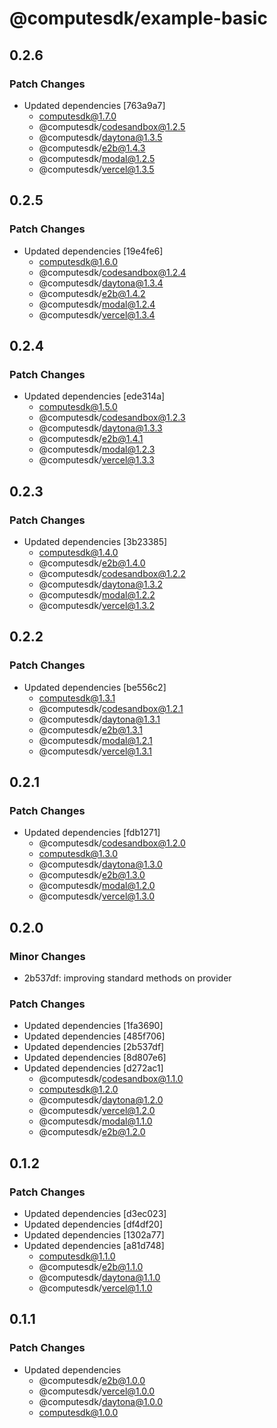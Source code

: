 # @computesdk/example-basic

## 0.2.6

### Patch Changes

- Updated dependencies [763a9a7]
  - computesdk@1.7.0
  - @computesdk/codesandbox@1.2.5
  - @computesdk/daytona@1.3.5
  - @computesdk/e2b@1.4.3
  - @computesdk/modal@1.2.5
  - @computesdk/vercel@1.3.5

## 0.2.5

### Patch Changes

- Updated dependencies [19e4fe6]
  - computesdk@1.6.0
  - @computesdk/codesandbox@1.2.4
  - @computesdk/daytona@1.3.4
  - @computesdk/e2b@1.4.2
  - @computesdk/modal@1.2.4
  - @computesdk/vercel@1.3.4

## 0.2.4

### Patch Changes

- Updated dependencies [ede314a]
  - computesdk@1.5.0
  - @computesdk/codesandbox@1.2.3
  - @computesdk/daytona@1.3.3
  - @computesdk/e2b@1.4.1
  - @computesdk/modal@1.2.3
  - @computesdk/vercel@1.3.3

## 0.2.3

### Patch Changes

- Updated dependencies [3b23385]
  - computesdk@1.4.0
  - @computesdk/e2b@1.4.0
  - @computesdk/codesandbox@1.2.2
  - @computesdk/daytona@1.3.2
  - @computesdk/modal@1.2.2
  - @computesdk/vercel@1.3.2

## 0.2.2

### Patch Changes

- Updated dependencies [be556c2]
  - computesdk@1.3.1
  - @computesdk/codesandbox@1.2.1
  - @computesdk/daytona@1.3.1
  - @computesdk/e2b@1.3.1
  - @computesdk/modal@1.2.1
  - @computesdk/vercel@1.3.1

## 0.2.1

### Patch Changes

- Updated dependencies [fdb1271]
  - @computesdk/codesandbox@1.2.0
  - computesdk@1.3.0
  - @computesdk/daytona@1.3.0
  - @computesdk/e2b@1.3.0
  - @computesdk/modal@1.2.0
  - @computesdk/vercel@1.3.0

## 0.2.0

### Minor Changes

- 2b537df: improving standard methods on provider

### Patch Changes

- Updated dependencies [1fa3690]
- Updated dependencies [485f706]
- Updated dependencies [2b537df]
- Updated dependencies [8d807e6]
- Updated dependencies [d272ac1]
  - @computesdk/codesandbox@1.1.0
  - computesdk@1.2.0
  - @computesdk/daytona@1.2.0
  - @computesdk/vercel@1.2.0
  - @computesdk/modal@1.1.0
  - @computesdk/e2b@1.2.0

## 0.1.2

### Patch Changes

- Updated dependencies [d3ec023]
- Updated dependencies [df4df20]
- Updated dependencies [1302a77]
- Updated dependencies [a81d748]
  - computesdk@1.1.0
  - @computesdk/e2b@1.1.0
  - @computesdk/daytona@1.1.0
  - @computesdk/vercel@1.1.0

## 0.1.1

### Patch Changes

- Updated dependencies
  - @computesdk/e2b@1.0.0
  - @computesdk/vercel@1.0.0
  - @computesdk/daytona@1.0.0
  - computesdk@1.0.0
